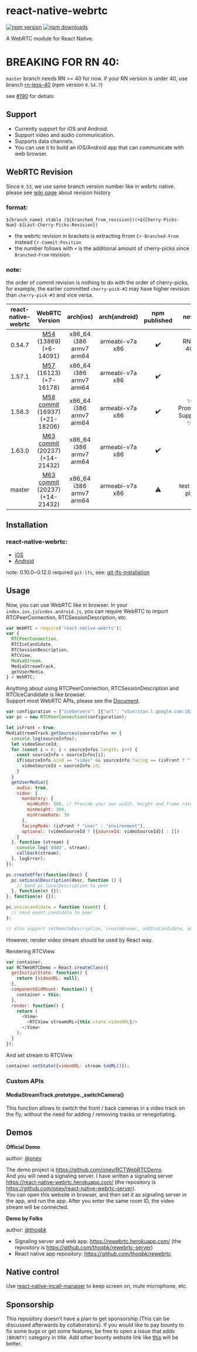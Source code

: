 # react-native-webrtc

[![npm version](https://badge.fury.io/js/react-native-webrtc.svg)](https://badge.fury.io/js/react-native-webrtc)
[![npm downloads](https://img.shields.io/npm/dm/react-native-webrtc.svg?maxAge=2592000)](https://img.shields.io/npm/dm/react-native-webrtc.svg?maxAge=2592000)

A WebRTC module for React Native.

# BREAKING FOR RN 40:

`master` branch needs RN >= 40 for now.
if your RN version is under 40, use branch [rn-less-40](https://github.com/oney/react-native-webrtc/tree/rn-less-40) (npm version `0.54.7`)

see [#190](https://github.com/oney/react-native-webrtc/pull/190) for detials

## Support
- Currently support for iOS and Android.  
- Support video and audio communication.  
- Supports data channels.  
- You can use it to build an iOS/Android app that can communicate with web browser.  

## WebRTC Revision

Since `0.53`, we use same branch version number like in webrtc native.
please see [wiki page](https://github.com/oney/react-native-webrtc/wiki) about revision history 

### format:

`${branch_name} stable (${branched_from_revision})(+${Cherry-Picks-Num}-${Last-Cherry-Picks-Revision})`

* the webrtc revision in brackets is extracting frrom `Cr-Branched-From` instead `Cr-Commit-Position`  
* the number follows with `+` is the additional amount of cherry-picks since `Branched-From` revision.

### note:
the order of commit revision is nothing to do with the order of cherry-picks, for example, the earlier committed `cherry-pick-#2` may have higher revision than `cherry-pick-#3` and vice versa.

| react-native-webrtc | WebRTC Version | arch(ios) | arch(android)  | npm published | note | additional picks |
| :-------------: | :-------------:| :-----: | :-----: | :-----: | :-----: | :-----: |
| 0.54.7 | [M54](https://chromium.googlesource.com/external/webrtc/+/branch-heads/54)<br>(13869)<br>(+6-14091) | x86_64<br>i386<br>armv7<br>arm64 | armeabi-v7a<br>x86 | :heavy_check_mark: | RN < 40 | |
| 1.57.1 | [M57](https://chromium.googlesource.com/external/webrtc/+/branch-heads/57)<br>(16123)<br>(+7-16178) | x86_64<br>i386<br>armv7<br>arm64 | armeabi-v7a<br>x86 | :heavy_check_mark: | |* [16805](https://chromium.googlesource.com/external/webrtc/+/0e22a4cfd3790d80ad1ae699891341fe322cb418)<br>* [16462](https://chromium.googlesource.com/external/webrtc.git/+/1634e160426df926e14cf9f1e5346d2a1dc9c909)  |
| 1.58.3 | [M58](https://chromium.googlesource.com/external/webrtc/+/branch-heads/58)<br>[commit](https://chromium.googlesource.com/external/webrtc/+/6504196a312da382d75c5ff577d10207793f2907)<br>(16937)<br>(+21-18206) | x86_64<br>i386<br>armv7<br>arm64 | armeabi-v7a<br>x86 | :heavy_check_mark: | :sparkles: Promise Support :sparkles: | * [17065](https://chromium.googlesource.com/external/webrtc/+/d1587ad244af3388c1282a715cdf05032ba0c2fc)<br>* [17925](https://chromium.googlesource.com/external/webrtc/+/f68426954154918ec5bf7e6b3096fa3d7acb0944)<br>* [18140](https://chromium.googlesource.com/external/webrtc/+/7daab660ce0e35fecad717fefab4cf935d3c253e)<br>* [18277](https://chromium.googlesource.com/external/webrtc/+/eae4564cb7dea3ad9f5963814e82fd823267ff89) |
| 1.63.0 | [M63](https://chromium.googlesource.com/external/webrtc/+/branch-heads/63)<br>[commit](https://chromium.googlesource.com/external/webrtc/+/dc5904661c4c8b357e19595d80b2881db3f4a71b)<br>(20237)<br>(+14-21432) | x86_64<br>i386<br>armv7<br>arm64 | armeabi-v7a<br>x86 | :heavy_check_mark: |  | * [20611](https://chromium.googlesource.com/external/webrtc/+/7281f92e7210fb48f8b34c1bbb8f037808a73868)<br>* [21519](https://chromium.googlesource.com/external/webrtc/+/730add8e2c8b033eae0cf3589be14d0afc4acdd3) |
| master | [M63](https://chromium.googlesource.com/external/webrtc/+/branch-heads/63)<br>[commit](https://chromium.googlesource.com/external/webrtc/+/dc5904661c4c8b357e19595d80b2881db3f4a71b)<br>(20237)<br>(+14-21432) | x86_64<br>i386<br>armv7<br>arm64 | armeabi-v7a<br>x86 | :warning: | test me plz | * [20611](https://chromium.googlesource.com/external/webrtc/+/7281f92e7210fb48f8b34c1bbb8f037808a73868)<br>* [21519](https://chromium.googlesource.com/external/webrtc/+/730add8e2c8b033eae0cf3589be14d0afc4acdd3) |

## Installation

### react-native-webrtc:

- [iOS](https://github.com/oney/react-native-webrtc/blob/master/Documentation/iOSInstallation.md)
- [Android](https://github.com/oney/react-native-webrtc/blob/master/Documentation/AndroidInstallation.md)

note: 0.10.0~0.12.0 required `git-lfs`, see: [git-lfs-installation](https://github.com/oney/react-native-webrtc/blob/master/Documentation/git-lfs-installation.md) 

## Usage
Now, you can use WebRTC like in browser.
In your `index.ios.js`/`index.android.js`, you can require WebRTC to import RTCPeerConnection, RTCSessionDescription, etc.
```javascript
var WebRTC = require('react-native-webrtc');
var {
  RTCPeerConnection,
  RTCIceCandidate,
  RTCSessionDescription,
  RTCView,
  MediaStream,
  MediaStreamTrack,
  getUserMedia,
} = WebRTC;
```
Anything about using RTCPeerConnection, RTCSessionDescription and RTCIceCandidate is like browser.  
Support most WebRTC APIs, please see the [Document](https://developer.mozilla.org/en-US/docs/Web/API/RTCPeerConnection).
```javascript
var configuration = {"iceServers": [{"url": "stun:stun.l.google.com:19302"}]};
var pc = new RTCPeerConnection(configuration);

let isFront = true;
MediaStreamTrack.getSources(sourceInfos => {
  console.log(sourceInfos);
  let videoSourceId;
  for (const i = 0; i < sourceInfos.length; i++) {
    const sourceInfo = sourceInfos[i];
    if(sourceInfo.kind == "video" && sourceInfo.facing == (isFront ? "front" : "back")) {
      videoSourceId = sourceInfo.id;
    }
  }
  getUserMedia({
    audio: true,
    video: {
      mandatory: {
        minWidth: 500, // Provide your own width, height and frame rate here
        minHeight: 300,
        minFrameRate: 30
      },
      facingMode: (isFront ? "user" : "environment"),
      optional: (videoSourceId ? [{sourceId: videoSourceId}] : [])
    }
  }, function (stream) {
    console.log('dddd', stream);
    callback(stream);
  }, logError);
});

pc.createOffer(function(desc) {
  pc.setLocalDescription(desc, function () {
    // Send pc.localDescription to peer
  }, function(e) {});
}, function(e) {});

pc.onicecandidate = function (event) {
  // send event.candidate to peer
};

// also support setRemoteDescription, createAnswer, addIceCandidate, onnegotiationneeded, oniceconnectionstatechange, onsignalingstatechange, onaddstream

```
However, render video stream should be used by React way.

Rendering RTCView.
```javascript
var container;
var RCTWebRTCDemo = React.createClass({
  getInitialState: function() {
    return {videoURL: null};
  },
  componentDidMount: function() {
    container = this;
  },
  render: function() {
    return (
      <View>
        <RTCView streamURL={this.state.videoURL}/>
      </View>
    );
  }
});
```
And set stream to RTCView
```javascript
container.setState({videoURL: stream.toURL()});
```

### Custom APIs

#### MediaStreamTrack.prototype._switchCamera()

This function allows to switch the front / back cameras in a video track
on the fly, without the need for adding / removing tracks or renegotiating.

## Demos

**Official Demo**

author: [@oney](https://github.com/oney)

The demo project is https://github.com/oney/RCTWebRTCDemo   
And you will need a signaling server. I have written a signaling server https://react-native-webrtc.herokuapp.com/ (the repository is https://github.com/oney/react-native-webrtc-server).   
You can open this website in browser, and then set it as signaling server in the app, and run the app. After you enter the same room ID, the video stream will be connected.

**Demo by Folks**

author: [@thoqbk](https://github.com/thoqbk)
- Signaling server and web app: https://rewebrtc.herokuapp.com/ (the repository is https://github.com/thoqbk/rewebrtc-server)
- React native app repository: https://github.com/thoqbk/rewebrtc

## Native control
Use [react-native-incall-manager](https://github.com/zxcpoiu/react-native-incall-manager) to keep screen on, mute microphone, etc.

## Sponsorship
This repository doesn't have a plan to get sponsorship.(This can be discussed afterwards by collaborators). If you would like to pay bounty to fix some bugs or get some features, be free to open a issue that adds `[BOUNTY]` category in title. Add other bounty website link like [this](https://www.bountysource.com) will be better.


